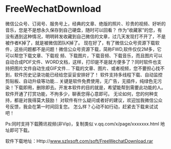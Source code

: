 # FreeWechatDownload
微信公众号、订阅号、服务号上，经典的文章、绝版的照片、珍贵的视频、好听的音乐，您是不是想永久保存到自己硬盘，随时可以回看？
作为“收藏家”的您，有没有遇到这种情况，明明转发收藏到自己微信的文章，过几天发现打不开了，不是被作者K掉了，就是被微信团队K掉了。
现在好了，有了微信公众号资源下载软件，这些问题都不是问题！微信公众号资源下载，简称FWD,软件仅仅2M多，它可以帮您下载文章、下载视
频、下载图片，下载音频、下载音乐，而且图片可以自动合成PDF文件、WORD文档，这样，打印是不是就方便多了？同时软件也支持把图片文件自动生成GIF文件...
下载的文章、图片、或者视频，您不要担心找不到，软件历史记录功能已经给您妥妥安排好了！
软件支持多线程下载、自动监控剪贴板、自动升级等功能...
关键是软件免费使用，无广告，无插件，纯绿色无污染！下载即用，删除即去。开发本软件的目的就是，希望能帮到需要此功能的人。
软件开通了打赏功能，不拘多少，聊表您得心意即可。
无论如何，您的何种支持，都是对我得莫大鼓励！
对软件有什么疑问或者好的建议，欢迎加我微信公众号反馈，我会在第一时间回复您。
怎么样？心动不如行动，赶紧去下载来试试吧！

  Ps:同时支持下载腾讯视频(非Vip)，复制类似 v.qq.com/x/page/xxxxxxx.html  地址即可下载。

软件下载地址：Http://www.szlxsoft.com/soft/FreeWechatDownload.rar
